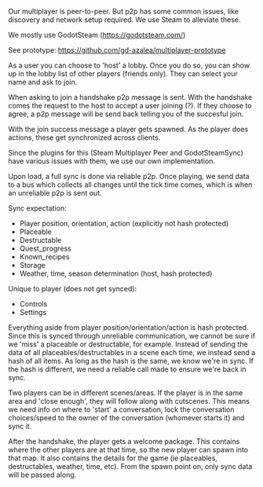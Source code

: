 Our multiplayer is peer-to-peer. But p2p has some common issues, like discovery and network setup required. We use Steam to alleviate these.

We mostly use GodotSteam (https://godotsteam.com/)

See prototype: https://github.com/gd-azalea/multiplayer-prototype

As a user you can choose to 'host' a lobby. Once you do so, you can show up in the lobby list of other players (friends only). They can select your name and ask to join.

When asking to join a handshake p2p message is sent. With the handshake comes the request to the host to accept a user joining (?). If they choose to agree, a p2p message will be send back telling you of the succesful join.

With the join success message a player gets spawned. As the player does actions, these get synchronized across clients.

Since the plugins for this (Steam Multiplayer Peer and GodotSteamSync) have various issues with them, we use our own implementation.

Upon load, a full sync is done via reliable p2p. Once playing, we send data to a bus which collects all changes until the tick time comes, which is when an unreliable p2p is sent out.

Sync expectation:
- Player position, orientation, action (explicitly not hash protected)
- Placeable
- Destructable
- Quest_progress
- Known_recipes
- Storage
- Weather, time, season determination (host, hash protected)

Unique to player (does not get synced):
- Controls
- Settings

Everything aside from player position/orientation/action is hash protected. Since this is synced through unreliable communication, we cannot be sure if we 'miss' a placeable or destructable, for example. Instead of sending the data of all placeables/destructables in a scene each time, we instead send a hash of all items. As long as the hash is the same, we know we're in sync. If the hash is different, we need a reliable call made to ensure we're back in sync.

Two players can be in different scenes/areas. If the player is in the same area and 'close enough', they will follow along with cutscenes.
This means we need info on where to 'start' a conversation, lock the conversation choices/speed to the owner of the conversation (whomever starts it) and sync it.

After the handshake, the player gets a welcome package. This contains where the other players are at that time, so the new player can spawn into that map. It also contains the details for the game (ie placeables, destructables, weather, time, etc). From the spawn point on, only sync data will be passed along.

